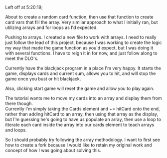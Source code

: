 Left off at 5:20:19;

About to create a random card function, then use that function to create card vars that fill the array.
Very similar approach to what I initially ran, but utilizing arrays and for loops as I'd expected.


Pushing to arrays.  I created a new file to work with arrays.  I need to really just follow the lead of this project,
because I was working to create the logic my way that made the game function as you'd expect, but I was doing it with 
several functions.  I have to reign it in for now, and just follow along to meet the DLO's.



Currently have the blackjack program in a place I'm very happy.
It starts the game, displays cards and current sum, allows you to hit,
and will stop the game once you bust or hit blackjack.  

Also, clicking start game will reset the game and allow you to play again.

The tutorial wants me to move my cards into an array and display them from there though.  
Currently I'm simply taking the Cards element and += hitCard onto the end, rather than
adding hitCard to an array, then using that array as the display, but I'm guessing he's going 
to have us populate an array, then use a loop to itterate each card inside the array into our
cards element to teach arrays and loops.  

So I should probably try following the array methodology.  I want to first see how to create a fork
because I would like to retain my original work and concept of how I was going about solving this.
